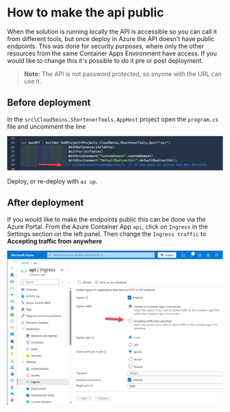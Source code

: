 # How to make the api public

When the solution is running locally the API is accessible so you can call it from different tools, but once deploy in Azure the API doesn't have public endpoints. This was done for security purposes, where only the other resources from the same Container Apps Environment have access. If you would like to change this it's possible to do it pre or post deployment.

> **Note:** The API is not password protected, so anyone with the URL can use it.

## Before deployment
In the `src\Cloud5mins.ShortenerTools.AppHost` project open the `program.cs` file and uncomment the line 

![Uncomment this line](../images/uncomment-public-endpoints.png)

Deploy, or re-deploy with `az up`.


## After deployment
If you would like to make the endpoints public this can be done via the Azure Portal. From the Azure Container App `api`, click on `Ingress` in the Settings section on the left panel. Then change the `Ingress traffic` to **Accepting traffic from anywhere**

![change the ingress](../images/public-ingress.png)